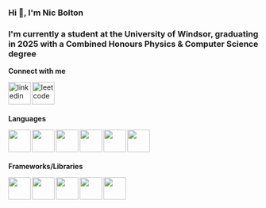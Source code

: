 ### Hi 👋, I'm Nic Bolton

### I'm currently a student at the University of Windsor, graduating in 2025 with a Combined Honours Physics & Computer Science degree

**Connect with me**

<a href="https://www.linkedin.com/in/nicbolt/">
  <img align="left" alt="linkedin" width="45px" src="https://upload.wikimedia.org/wikipedia/commons/thumb/c/ca/LinkedIn_logo_initials.png/640px-LinkedIn_logo_initials.png" />
</a>
<a href="https://leetcode.com/bolst/">
  <img align="left" alt="leetcode" width="45px" src="https://cdn.iconscout.com/icon/free/png-256/free-leetcode-3628885-3030025.png" />
</a>

<br/><br/><br/>

**Languages**


<a href="https://www.java.com/en/">
  <img align="left" width="45px" src="https://cdn.iconscout.com/icon/free/png-512/free-java-59-1174952.png?f=webp&w=256" />
</a>
<a href="https://www.python.org/">
  <img align="left" width="45px" src="https://cdn4.iconfinder.com/data/icons/logos-and-brands/512/267_Python_logo-512.png" />
</a>
<a href="https://isocpp.org/">
  <img align="left" width="45px" src="https://cdn.iconscout.com/icon/free/png-512/free-cplusplus-1-1175244.png?f=webp&w=256" />
</a>
<a href="https://learn.microsoft.com/en-us/dotnet/csharp/">
  <img align="left" width="45px" src="https://cdn.iconscout.com/icon/free/png-512/free-csharp-1-1175241.png?f=webp&w=256" />
</a>
<img align="left" width="45px" src="https://cdn.iconscout.com/icon/free/png-512/free-html5-40-1175193.png?f=webp&w=256" />
<img align="left" width="45px" src="https://cdn.iconscout.com/icon/free/png-512/free-css3-11-1175239.png?f=webp&w=256" />

<br/><br/><br/>

**Frameworks/Libraries**

<a href="https://flask.palletsprojects.com/en/3.0.x/">
  <img align="left" width="45px" src="https://cdn.iconscout.com/icon/free/png-512/free-flask-51-285137.png?f=webp&w=256" />
</a>
<a href="https://www.tensorflow.org/">
  <img align="left" width="45px" src="https://cdn.iconscout.com/icon/free/png-512/free-tensor-flow-5379385-4492469.png?f=webp&w=256" />
</a>
<a href="https://scikit-learn.org/stable/">
  <img align="left" width="45px" src="https://www.cilans.net/wp-content/uploads/2019/09/scikit-learn-logo-notext-1.png" />
</a>
<a href="https://git-scm.com/">
  <img align="left" width="45px" src="https://cdn.iconscout.com/icon/free/png-512/free-git-17-1175218.png?f=webp&w=256" />
</a>
<a href="https://blazorise.com/">
  <img align="left" width="45px" src="https://blazorise.com/img/logos/blazorise-small.png" />
</a>


<!--
**bolst/bolst** is a ✨ _special_ ✨ repository because its `README.md` (this file) appears on your GitHub profile.

Here are some ideas to get you started:

- 🔭 I’m currently working on ...
- 🌱 I’m currently learning ...
- 👯 I’m looking to collaborate on ...
- 🤔 I’m looking for help with ...
- 💬 Ask me about ...
- 📫 How to reach me: ...
- 😄 Pronouns: ...
- ⚡ Fun fact: ...
-->
